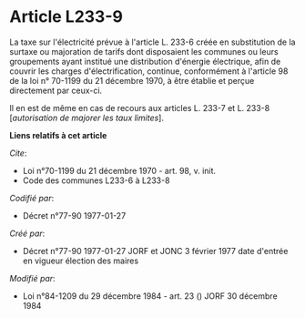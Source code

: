 # Article L233-9

La taxe sur l'électricité prévue à l'article L. 233-6 créée en substitution de la surtaxe ou majoration de tarifs dont
disposaient les communes ou leurs groupements ayant institué une distribution d'énergie électrique, afin de couvrir les
charges d'électrification, continue, conformément à l'article 98 de la loi n° 70-1199 du 21 décembre 1970, à être établie et
perçue directement par ceux-ci. 

Il en est de même en cas de recours aux articles L. 233-7 et L. 233-8 [*autorisation de majorer les taux limites*].

**Liens relatifs à cet article**

_Cite_:

  - Loi n°70-1199 du 21 décembre 1970 - art. 98, v. init.
  - Code des communes L233-6 à L233-8

_Codifié par_:

  - Décret n°77-90 1977-01-27

_Créé par_:

  - Décret n°77-90 1977-01-27 JORF et JONC 3 février 1977 date d'entrée en vigueur élection des maires

_Modifié par_:

  - Loi n°84-1209 du 29 décembre 1984 - art. 23 () JORF 30 décembre 1984
